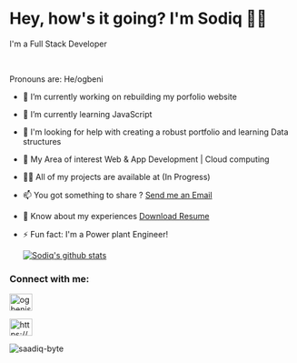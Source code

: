 

<h1>Hey, how's it going? I'm Sodiq 👋🏾</h1>
<P> I'm a Full Stack Developer</P> <br>
<P>Pronouns are: He/ogbeni</P>

<!--
**Saadiq-Byte/saadiq-Byte** is a ✨ _special_ ✨ repository because its `README.md` (this file) appears on your GitHub profile :-->

  
- 🔭 I’m currently working on rebuilding my porfolio website

- 🌱 I’m currently learning JavaScript

-  🤔 I'm looking for help with creating a robust portfolio and learning Data structures

- 👯 My Area of interest  Web & App Development | Cloud computing 

- 👨‍💻 All of my projects are available at (In Progress)

- 📫 You got something to share ? <a href="mailto:sodiq-work@hotlook.com">Send  me an Email</a>

- 📄 Know about my experiences <a href="https://docs.google.com/document/d/1RroXXHrPoFqYLjueH1P-4Ys2DeNFWM4-1dQHru8tg6c/edit?usp=sharing" class="button">Download Resume</a>

- ⚡ Fun fact: I'm a Power plant Engineer!
   
  [![Sodiq's github stats](https://github-readme-stats.vercel.app/api?username=saadiq-byte&count_private=true&show_icons=true&theme=material-palenight)](https://github.com/saadiq-byte/github-readme-stats)
  
<!-- social section  -->
<h3 align="left">Connect with me:</h3> 

<!-- twitter link profie -->
<a href="https://twitter.com/ogbenisodiq" target="blank"><img align="center" src="https://raw.githubusercontent.com/rahuldkjain/github-profile-readme-generator/master/src/images/icons/Social/twitter.svg" alt="ogbenisodiq" height="30" width="40" /></a> 


<!-- codepan link profile -->
<a href="https://codepen.io/https://codepen.io/code_engineer" target="blank"><img align="center" src="https://raw.githubusercontent.com/rahuldkjain/github-profile-readme-generator/master/src/images/icons/Social/codepen.svg" alt="https://codepen.io/code_engineer" height="30" width="40" /></a>

<!--profile visit count  -->
<p align="left"> <img src="https://komarev.com/ghpvc/?username=saadiq-byte&label=Profile%20views&color=0e75b6&style=flat" alt="saadiq-byte" /> </p>
